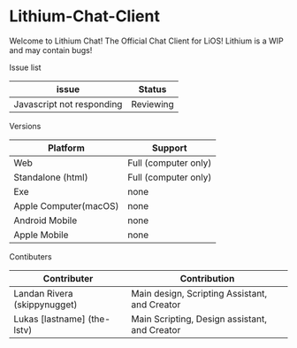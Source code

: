 # Lithium-Chat-Client
Welcome to Lithium Chat! The Official Chat Client for LiOS! Lithium is a WIP and may contain bugs!

Issue list

| issue | Status |
|-------|--------|
| Javascript not responding | Reviewing |

Versions

| Platform | Support |
|---------|---------|
| Web | Full (computer only) |
| Standalone (html) | Full (computer only) |
| Exe | none |
| Apple Computer(macOS) | none |
| Android Mobile | none |
| Apple Mobile | none |

Contibuters

| Contributer | Contribution |
| ----------- | ------------ |
| Landan Rivera (skippynugget) | Main design, Scripting Assistant, and Creator |
| Lukas [lastname] (the-lstv) | Main Scripting, Design assistant, and Creator |

